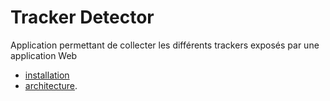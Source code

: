 # Tracker Detector

Application permettant de collecter les différents trackers exposés par une application Web

* [installation](./docs/install.md)
* [architecture](./docs/architecture.md).